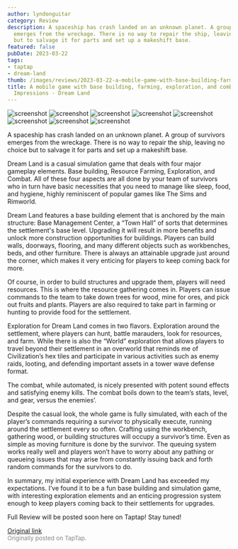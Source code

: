 ```yaml
---
author: lyndonguitar
category: Review
description: A spaceship has crash landed on an unknown planet. A group of survivors
  emerges from the wreckage. There is no way to repair the ship, leaving no choice
  but to salvage it for parts and set up a makeshift base.
featured: false
pubDate: 2023-03-22
tags:
- taptap
- dream-land
thumb: /images/reviews/2023-03-22-a-mobile-game-with-base-building-farming-exploration-and-combat--first-impressions---drea-0.avif
title: A mobile game with base building, farming, exploration, and combat | First
  Impressions - Dream Land
---
```


<div class="gallery">
  <img src="/images/reviews/2023-03-22-a-mobile-game-with-base-building-farming-exploration-and-combat--first-impressions---drea-0.avif" alt="screenshot" />
  <img src="/images/reviews/2023-03-22-a-mobile-game-with-base-building-farming-exploration-and-combat--first-impressions---drea-1.avif" alt="screenshot" />
  <img src="/images/reviews/2023-03-22-a-mobile-game-with-base-building-farming-exploration-and-combat--first-impressions---drea-2.avif" alt="screenshot" />
  <img src="/images/reviews/2023-03-22-a-mobile-game-with-base-building-farming-exploration-and-combat--first-impressions---drea-3.avif" alt="screenshot" />
  <img src="/images/reviews/2023-03-22-a-mobile-game-with-base-building-farming-exploration-and-combat--first-impressions---drea-4.avif" alt="screenshot" />
  <img src="/images/reviews/2023-03-22-a-mobile-game-with-base-building-farming-exploration-and-combat--first-impressions---drea-5.avif" alt="screenshot" />
  <img src="/images/reviews/2023-03-22-a-mobile-game-with-base-building-farming-exploration-and-combat--first-impressions---drea-6.avif" alt="screenshot" />
  <img src="/images/reviews/2023-03-22-a-mobile-game-with-base-building-farming-exploration-and-combat--first-impressions---drea-7.avif" alt="screenshot" />
</div>

A spaceship has crash landed on an unknown planet. A group of survivors emerges from the wreckage. There is no way to repair the ship, leaving no choice but to salvage it for parts and set up a makeshift base.

Dream Land is a casual simulation game that deals with four major gameplay elements. Base building, Resource Farming, Exploration, and Combat. All of these four aspects are all done by your team of survivors who in turn have basic necessities that you need to manage like sleep, food, and hygiene, highly reminiscent of popular games like The Sims and Rimworld.

Dream Land features a base building element that is anchored by the main structure: Base Management Center, a “Town Hall” of sorts that determines the settlement's base level. Upgrading it will result in more benefits and unlock more construction opportunities for buildings. Players can build walls, doorways, flooring, and many different objects such as workbenches, beds, and other furniture.  There is always an attainable upgrade just around the corner, which makes it very enticing for players to keep coming back for more.

Of course, in order to build structures and upgrade them, players will need resources. This is where the resource gathering comes in. Players can issue commands to the team to take down trees for wood, mine for ores, and pick out fruits and plants. Players are also required to take part in farming or hunting to provide food for the settlement.

Exploration for Dream Land comes in two flavors. Exploration around the settlement, where players can hunt, battle marauders, look for resources, and farm. While there is also the “World” exploration that allows players to travel beyond their settlement in an overworld that reminds me of Civilization’s hex tiles and participate in various activities such as enemy raids, looting, and defending important assets in a tower wave defense format.

The combat, while automated, is nicely presented with potent sound effects and satisfying enemy kills. The combat boils down to the team’s stats, level, and gear, versus the enemies’.

Despite the casual look, the whole game is fully simulated, with each of the player’s commands requiring a survivor to physically execute, running around the settlement every so often. Crafting using the workbench, gathering wood, or building structures will occupy a survivor’s time. Even as simple as moving furniture is done by the survivor. The queuing system works really well and players won’t have to worry about any pathing or queueing issues that may arise from constantly issuing back and forth random commands for the survivors to do.

In summary, my initial experience with Dream Land has exceeded my expectations. I’ve found it to be a fun base building and simulation game, with interesting exploration elements and an enticing progression system enough to keep players coming back to their settlements for upgrades.

Full Review will be posted soon here on Taptap! Stay tuned!

[Original link](https://www.taptap.io/post/4863287)<br><span style="font-size: 0.95em; color: #888;">Originally posted on TapTap.</span>